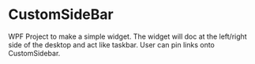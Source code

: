 # CustomSideBar
WPF Project to make a simple widget. The widget will doc at the left/right side of the desktop and act like taskbar. User can pin links onto CustomSidebar.
